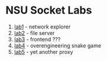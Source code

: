# NSU Socket Labs

1. [lab1](https://github.com/zpix1/nsu-socket-labs/tree/main/lab1) - network explorer
2. [lab2](https://github.com/zpix1/nsu-socket-labs/tree/main/lab2) - file server
3. [lab3](https://github.com/zpix1/nsu-socket-labs/tree/main/lab3) - frontend ???
4. [lab4](https://github.com/zpix1/nsu-socket-labs/tree/main/lab4) - overengineering snake game
5. [lab5](https://github.com/zpix1/nsu-socket-labs/tree/main/lab5) - yet another proxy
